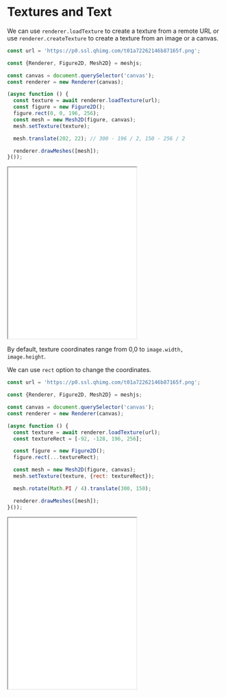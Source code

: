 # Textures and Text

We can use `renderer.loadTexture` to create a texture from a remote URL or use `renderer.createTexture` to create a texture from an image or a canvas.

```js
const url = 'https://p0.ssl.qhimg.com/t01a72262146b87165f.png';

const {Renderer, Figure2D, Mesh2D} = meshjs;

const canvas = document.querySelector('canvas');
const renderer = new Renderer(canvas);

(async function () {
  const texture = await renderer.loadTexture(url);
  const figure = new Figure2D();
  figure.rect(0, 0, 196, 256);
  const mesh = new Mesh2D(figure, canvas);
  mesh.setTexture(texture);

  mesh.translate(202, 22); // 300 - 196 / 2, 150 - 256 / 2

  renderer.drawMeshes([mesh]);
}());
```

<iframe src="/demo/#/docs/texture" height="400"></iframe>

By default, texture coordinates range from 0,0 to `image.width, image.height`.

We can use `rect` option to change the coordinates.

```js
const url = 'https://p0.ssl.qhimg.com/t01a72262146b87165f.png';

const {Renderer, Figure2D, Mesh2D} = meshjs;

const canvas = document.querySelector('canvas');
const renderer = new Renderer(canvas);

(async function () {
  const texture = await renderer.loadTexture(url);
  const textureRect = [-92, -128, 196, 256];

  const figure = new Figure2D();
  figure.rect(...textureRect);

  const mesh = new Mesh2D(figure, canvas);
  mesh.setTexture(texture, {rect: textureRect});

  mesh.rotate(Math.PI / 4).translate(300, 150);

  renderer.drawMeshes([mesh]);
}());
```

<iframe src="/demo/#/docs/texture_rect" height="400"></iframe>